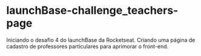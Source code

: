 # launchBase-challenge_teachers-page
Iniciando o desafio 4 do launchBase da Rocketseat. Criando uma página de cadastro de professores particulares para aprimorar o front-end.
